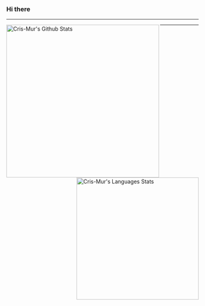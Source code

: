 ### Hi there 
---
<img width="400"  img align="left" alt="Cris-Mur's Github Stats" src="https://github-readme-stats.vercel.app/api?username=cris-mur&show_icons=true&theme=dark" class="responsive" />
<img width="320" img align="right" alt="Cris-Mur's Languages Stats" src="https://github-readme-stats.vercel.app/api/top-langs/?username=cris-mur&layout=compact&theme=dark" class="responsive"/>

---